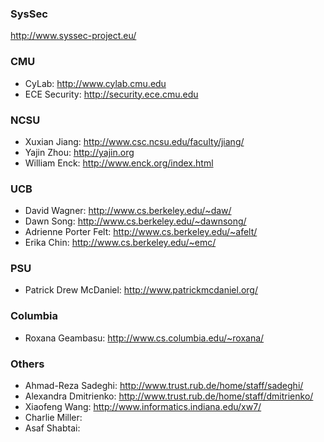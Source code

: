 ### SysSec
http://www.syssec-project.eu/

### CMU
* CyLab: http://www.cylab.cmu.edu
* ECE Security: http://security.ece.cmu.edu

### NCSU
* Xuxian Jiang: http://www.csc.ncsu.edu/faculty/jiang/
* Yajin Zhou: http://yajin.org
* William Enck: http://www.enck.org/index.html

### UCB
* David Wagner: http://www.cs.berkeley.edu/~daw/
* Dawn Song: http://www.cs.berkeley.edu/~dawnsong/
* Adrienne Porter Felt: http://www.cs.berkeley.edu/~afelt/
* Erika Chin: http://www.cs.berkeley.edu/~emc/

### PSU
* Patrick Drew McDaniel: http://www.patrickmcdaniel.org/

### Columbia
* Roxana Geambasu: http://www.cs.columbia.edu/~roxana/

### Others
* Ahmad-Reza Sadeghi: http://www.trust.rub.de/home/staff/sadeghi/
* Alexandra Dmitrienko: http://www.trust.rub.de/home/staff/dmitrienko/
* Xiaofeng Wang: http://www.informatics.indiana.edu/xw7/
* Charlie Miller:
* Asaf Shabtai: